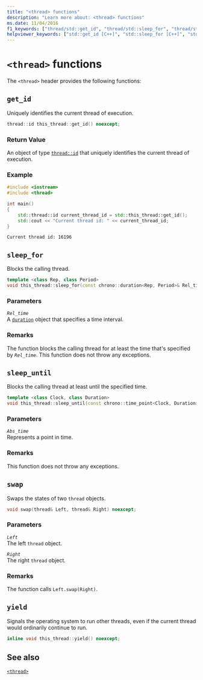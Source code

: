 ```yaml
---
title: "<thread> functions"
description: "Learn more about: <thread> functions"
ms.date: 11/04/2016
f1_keywords: ["thread/std::get_id", "thread/std::sleep_for", "thread/std::sleep_until", "thread/std::swap", "thread/std::yield"]
helpviewer_keywords: ["std::get_id [C++]", "std::sleep_for [C++]", "std::sleep_until [C++]", "std::swap [C++]", "std::yield [C++]"]
---
```

# `<thread>` functions

The `<thread>` header provides the following functions:

## <a name="get_id"></a> `get_id`

Uniquely identifies the current thread of execution.

```cpp
thread::id this_thread::get_id() noexcept;
```

### Return Value

An object of type [`thread::id`](thread-class.md#id_class) that uniquely identifies the current thread of execution.

### Example

```cpp
#include <iostream>
#include <thread>

int main()
{
    std::thread::id current_thread_id = std::this_thread::get_id();
    std::cout << "Current thread id: " << current_thread_id;
}
```

```Output
Current thread id: 16196
```

## <a name="sleep_for"></a> `sleep_for`

Blocks the calling thread.

```cpp
template <class Rep, class Period>
void this_thread::sleep_for(const chrono::duration<Rep, Period>& Rel_time);
```

### Parameters

*`Rel_time`*\
A [`duration`](duration-class.md) object that specifies a time interval.

### Remarks

The function blocks the calling thread for at least the time that's specified by *`Rel_time`*. This function does not throw any exceptions.

## <a name="sleep_until"></a> `sleep_until`

Blocks the calling thread at least until the specified time.

```cpp
template <class Clock, class Duration>
void this_thread::sleep_until(const chrono::time_point<Clock, Duration>& Abs_time);
```

### Parameters

*`Abs_time`*\
Represents a point in time.

### Remarks

This function does not throw any exceptions.

## <a name="swap"></a> `swap`

Swaps the states of two `thread` objects.

```cpp
void swap(thread& Left, thread& Right) noexcept;
```

### Parameters

*`Left`*\
The left `thread` object.

*`Right`*\
The right `thread` object.

### Remarks

The function calls `Left.swap(Right)`.

## <a name="yield"></a> `yield`

Signals the operating system to run other threads, even if the current thread would ordinarily continue to run.

```cpp
inline void this_thread::yield() noexcept;
```

## See also

[`<thread>`](thread.md)
